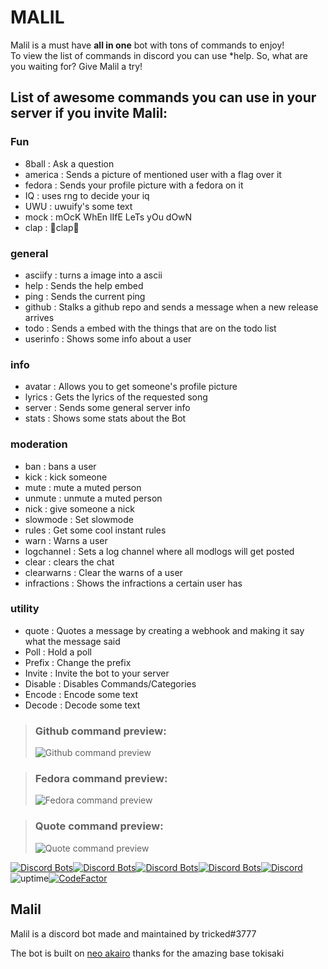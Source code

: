 # MALIL
Malil is a must have **all in one** bot with tons of commands to enjoy!  
To view the list of commands in discord you can use \*help.
So, what are you waiting for? Give Malil a try!

List of awesome commands you can use in your server if you invite Malil:
-------
### **Fun**

-   8ball : Ask a question
-   america : Sends a picture of mentioned user with a flag over it
-   fedora : Sends your profile picture with a fedora on it
-   IQ : uses rng to decide your iq
-   UWU : uwuify's some text
-   mock : mOcK WhEn lIfE LeTs yOu dOwN
-   clap : 👏clap👏

### **general**

-   asciify : turns a image into a ascii
-   help : Sends the help embed
-   ping : Sends the current ping
-   github : Stalks a github repo and sends a message when a new release arrives
-   todo : Sends a embed with the things that are on the todo list
-   userinfo : Shows some info about a user

### **info**

-   avatar : Allows you to get someone's profile picture
-   lyrics : Gets the lyrics of the requested song
-   server : Sends some general server info
-   stats : Shows some stats about the Bot

### **moderation**

-   ban : bans a user
-   kick : kick someone
-   mute : mute a muted person
-   unmute : unmute a muted person
-   nick : give someone a nick
-   slowmode : Set slowmode
-   rules : Get some cool instant rules
-   warn : Warns a user
-   logchannel : Sets a log channel where all modlogs will get posted
-   clear : clears the chat
-   clearwarns : Clear the warns of a user
-   infractions : Shows the infractions a certain user has

### **utility**

-   quote : Quotes a message by creating a webhook and making it say what the message said
-   Poll : Hold a poll
-   Prefix : Change the prefix
-   Invite : Invite the bot to your server
-   Disable : Disables Commands/Categories
-   Encode : Encode some text
-   Decode : Decode some text

> ### Github command preview:
> ![Github command preview](https://imgur.com/tALvIXY.png)

> ### Fedora command preview:
> ![Fedora command preview](https://i.imgur.com/QzNyHTG.png)

> ### Quote command preview:
> ![Quote command preview](https://i.imgur.com/Jo8CnhR.png)

[![Discord Bots](https://top.gg/api/widget/status/749020331187896410.svg?noavatar=true)](https://top.gg/bot/749020331187896410)[![Discord Bots](https://top.gg/api/widget/servers/749020331187896410.svg?noavatar=true)](https://top.gg/bot/749020331187896410)[![Discord Bots](https://top.gg/api/widget/upvotes/749020331187896410.svg?noavatar=true)](https://top.gg/bot/749020331187896410)[![Discord Bots](https://top.gg/api/widget/owner/749020331187896410.svg?noavatar=true)](https://top.gg/bot/749020331187896410)[![Discord](https://discord.com/api/guilds/748956745409232945/embed.png)](https://discord.gg/mY8zTARu4g)
![uptime](https://img.shields.io/badge/uptime-99%25-brightgreen)[![CodeFactor](https://www.codefactor.io/repository/github/skyblockdev/malil-akairo/badge/main?s=3eba279a212050035264f1f576e01af51d7f6a27)](https://www.codefactor.io/repository/github/skyblockdev/malil-akairo/overview/main)

## Malil

Malil is a discord bot made and maintained by tricked#3777

The bot is built on [neo akairo](https://github.com/Unwork-ID/Neo-Akairo) thanks for the amazing base tokisaki

